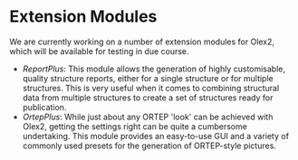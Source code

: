 # Extension Modules
We are currently working on a number of extension modules for Olex2, which will be available for testing in due course.
- _ReportPlus_: This module allows the generation of highly customisable, quality structure reports, either for a single structure or for multiple structures. This is very useful when it comes to combining structural data from multiple structures to create a set of structures ready for publication.
- _OrtepPlus_: While just about any ORTEP 'look' can be achieved with Olex2, getting the settings right can be quite a cumbersome undertaking. This module provides an easy-to-use GUI and a variety of commonly used presets for the generation of ORTEP-style pictures.